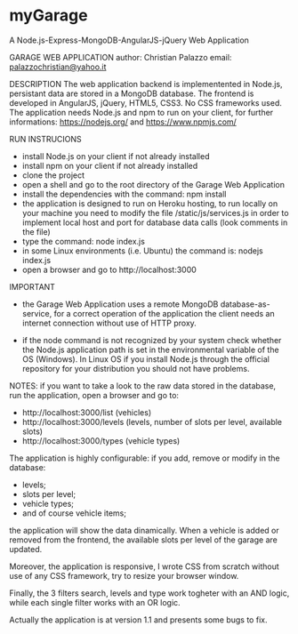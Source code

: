 # myGarage
A Node.js-Express-MongoDB-AngularJS-jQuery Web Application

GARAGE WEB APPLICATION
author: Christian Palazzo
email: palazzochristian@yahoo.it

DESCRIPTION
The web application backend is implementented in Node.js, persistant data are stored in a MongoDB database. The frontend is developed in AngularJS, jQuery, HTML5, CSS3. No CSS frameworks used.  
The application needs Node.js and npm to run on your client, for further informations: https://nodejs.org/ and https://www.npmjs.com/ 

RUN INSTRUCIONS
- install Node.js on your client if not already installed
- install npm on your client if not already installed
- clone the project
- open a shell and go to the root directory of the Garage Web Application
- install the dependencies with the command: npm install
- the application is designed to run on Heroku hosting, to run locally on your machine you need to modify the file /static/js/services.js in order to implement local host and port for database data calls (look comments in the file)
- type the command: node index.js
- in some Linux environments (i.e. Ubuntu) the command is: nodejs index.js
- open a browser and go to http://localhost:3000

IMPORTANT
 - the Garage Web Application uses a remote MongoDB database-as-service, for a correct operation of the application the client needs an internet connection without use of HTTP proxy.

 - if the node command is not recognized by your system check whether the Node.js application path is set in the environmental variable of the OS (Windows). In Linux OS if you install Node.js through the official repository for your distribution you should not have problems.

NOTES:
 if you want to take a look to the raw data stored in the database, run the application, open a browser and go to:
  - http://localhost:3000/list    (vehicles)
  - http://localhost:3000/levels  (levels, number of slots per level, available slots)
  - http://localhost:3000/types   (vehicle types)

The application is highly configurable: if you add, remove or modify in the database:

- levels;
- slots per level; 
- vehicle types;
- and of course vehicle items; 

the application will show the data dinamically. When a vehicle is added or removed from the frontend, the available slots per level of the garage are updated.

Moreover, the application is responsive, I wrote CSS from scratch without use of any CSS framework, try to resize your browser window. 

Finally, the 3 filters search, levels and type work togheter with an AND logic, while each single filter works with an OR logic.

Actually the application is at version 1.1 and presents some bugs to fix. 